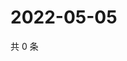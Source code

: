 # 2022-05-05

共 0 条

<!-- BEGIN WEIBO -->
<!-- 最后更新时间 Thu May 05 2022 17:17:54 GMT+0800 (China Standard Time) -->

<!-- END WEIBO -->

